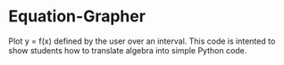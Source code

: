 # Equation-Grapher
Plot y = f(x) defined by the user over an interval.
This code is intented to show students how to translate algebra into simple Python code.
